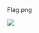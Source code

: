 Flag.png

![](https://raw.githubusercontent.com/Nthily/nthily.github.io/master/source/img/flag/flag.png)